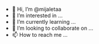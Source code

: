- 👋 Hi, I’m @mijaletaa
- 👀 I’m interested in ...
- 🌱 I’m currently learning ...
- 💞️ I’m looking to collaborate on ...
- 📫 How to reach me ...

<!---
mijaletaa/mijaletaa is a ✨ special ✨ repository because its `README.md` (this file) appears on your GitHub profile.
You can click the Preview link to take a look at your changes.
--->
